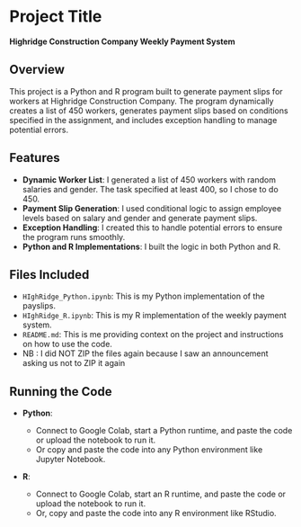 # Project Title
**Highridge Construction Company Weekly Payment System**

## Overview
This project is a Python and R program built to generate payment slips for workers at Highridge Construction Company. The program dynamically creates a list of 450 workers, generates payment slips based on conditions specified in the assignment, and includes exception handling to manage potential errors.

## Features
- **Dynamic Worker List**: I generated a list of 450 workers with random salaries and gender. The task specified at least 400, so I chose to do 450.
- **Payment Slip Generation**: I used conditional logic to assign employee levels based on salary and gender and generate payment slips.
- **Exception Handling**: I created this to handle potential errors to ensure the program runs smoothly.
- **Python and R Implementations**: I built the logic in both Python and R.

## Files Included
- `HIghRidge_Python.ipynb`: This is my Python implementation of the payslips.
- `HIghRidge_R.ipynb`: This is my R implementation of the weekly payment system.
- `README.md`: This is me providing context on the project and instructions on how to use the code.
- NB : I did NOT ZIP the files again because I saw an announcement asking us not to ZIP it again

## Running the Code
- **Python**: 
  - Connect to Google Colab, start a Python runtime, and paste the code or upload the notebook to run it.
  - Or copy and paste the code into any Python environment like Jupyter Notebook.
  
- **R**:
  - Connect to Google Colab, start an R runtime, and paste the code or upload the notebook to run it.
  - Or, copy and paste the code into any R environment like RStudio.

